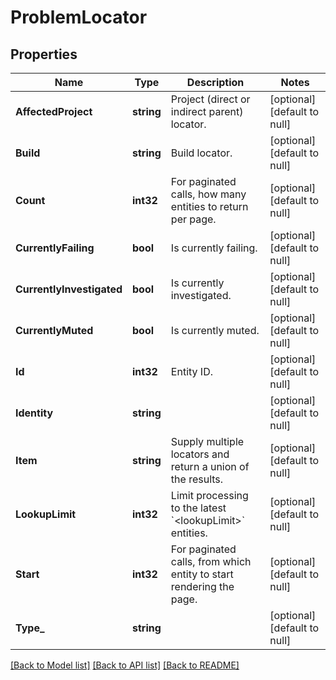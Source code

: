 # ProblemLocator

## Properties
Name | Type | Description | Notes
------------ | ------------- | ------------- | -------------
**AffectedProject** | **string** | Project (direct or indirect parent) locator. | [optional] [default to null]
**Build** | **string** | Build locator. | [optional] [default to null]
**Count** | **int32** | For paginated calls, how many entities to return per page. | [optional] [default to null]
**CurrentlyFailing** | **bool** | Is currently failing. | [optional] [default to null]
**CurrentlyInvestigated** | **bool** | Is currently investigated. | [optional] [default to null]
**CurrentlyMuted** | **bool** | Is currently muted. | [optional] [default to null]
**Id** | **int32** | Entity ID. | [optional] [default to null]
**Identity** | **string** |  | [optional] [default to null]
**Item** | **string** | Supply multiple locators and return a union of the results. | [optional] [default to null]
**LookupLimit** | **int32** | Limit processing to the latest &#x60;&lt;lookupLimit&gt;&#x60; entities. | [optional] [default to null]
**Start** | **int32** | For paginated calls, from which entity to start rendering the page. | [optional] [default to null]
**Type_** | **string** |  | [optional] [default to null]

[[Back to Model list]](../README.md#documentation-for-models) [[Back to API list]](../README.md#documentation-for-api-endpoints) [[Back to README]](../README.md)


